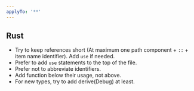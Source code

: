 ```yaml
---
applyTo: '**'
---
```


## Rust

- Try to keep references short (At maximum one path component + `::` + item name identifier). Add `use` if needed. 
- Prefer to add `use` statements to the top of the file.
- Prefer not to abbreviate identifiers.
- Add function below their usage, not above.
- For new types, try to add derive(Debug) at least.
